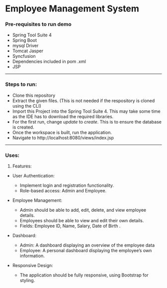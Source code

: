 
# Employee Management System

### Pre-requisites to run demo

- Spring Tool Suite 4
- Spring Boot
- mysql Driver
- Tomcat Jasper 
- Syncfusion 
- Dependencies included in pom .xml
- JSP

--------------------------------------------------------------------------------

### Steps to run:

   - Clone this repository
   - Extract the given files. (This is not needed if the respository is cloned using the CLI)
   - Import this Project into the Spring Tool Suite 4. This may take some time as the IDE has to download the required libraries.
   - For the first run, change <i>update</i> to <i>create</i>. This is to ensure the database is created.
   - Once the workspace is built, run the application.
   - Navigate to http://localhost:8080/views/index.jsp

--------------------------------------------------------------------------------
### Uses:


   1. Features:
   - User Authentication:
     - Implement login and registration functionality.
     - Role-based access: Admin and Employee.
   
   - Employee Management:
     - Admin should be able to add, edit, delete, and view employee details.
     - Employees should be able to view and edit their own details.
     - Fields: Employee ID, Name, Salary,  Date of Birth .
   
   - Dashboard:
     - Admin: A dashboard displaying an overview of the employee data
     - Employee: A personal dashboard displaying the employee’s own information.
 
   - Responsive Design:
     - The application should be fully responsive, using Bootstrap for styling.

